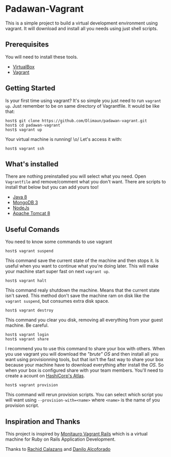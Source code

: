 # Padawan-Vagrant
This is a simple project to build a virtual development environment using vagrant. It will download and install all you needs using just shell scripts.

## Prerequisites
You will need to install these tools.
* [VirtualBox](https://www.virtualbox.org)
* [Vagrant](http://vagrantup.com)

## Getting Started
Is your first time using vagrant? It's so simple you just need to run `vagrant up`. Just remember to be on same directory of Vagrantfile.
It would be like that:
    
    host$ git clone https://github.com/Dlimaun/padawan-vagrant.git
    host$ cd padawan-vagrant`
    host$ vagrant up

Your virtual machine is running! \o/
Let's access it with:

    host$ vagrant ssh

## What's installed
There are nothing preinstalled you will select what you need.
Open `Vagrantfile` and remove/comment what you don't want.
There are scripts to install that below but you can add yours too!
* [Java 8](http://java.com/)
* [MongoDB 3](https://www.mongodb.org)
* [NodeJs](https://nodejs.org/)
* [Apache Tomcat 8](http://tomcat.apache.org/)

## Useful Comands
You need to know some commands to use vagrant

    host$ vagrant suspend
This command save the current state of the machine and then stops it. Is useful when you want to continue what you're doing later. This will make your machine start super fast on next `vagrant up`.

    host$ vagrant halt
This command realy shutdown the machine. Means that the current state isn't saved. This method don't save the machine ram on disk like the `vagrant suspend`, but consumes extra disk space.

    host$ vagrant destroy
This command you clear you disk, removing all everything from your guest machine. Be careful.

    host$ vagrant login
    host$ vagrant share
I recommend you to use this command to share your box with others. When you use vagrant you will download the *"brute" OS* and then install all you want using provisionning tools, but that isn't the fast way to share your box because your machine have to download everything after install the *OS*. So when your box is configured share with your team members. You'll need to create a acount on [HashiCorp's Atlas](https://atlas.hashicorp.com/account/new).

    host$ vagrant provision
This command will rerun provision scripts. You can select which script you will want using `--provision-with=<name>` where `<name>` is the name of you provision script.

## Inspiration and Thanks
This project is inspired by [Monitauro Vagrant Rails](https://github.com/pragmaticivan/minotauro_vagrant_rails) which is a virtual machine for Ruby on Rails Application Development.

Thanks to [Rachid Calazans](https://github.com/rachidcalazans) and [Danilo Alcoforado]()
